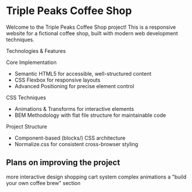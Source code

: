 # Triple Peaks Coffee Shop

Welcome to the Triple Peaks Coffee Shop project! This is a responsive website for a fictional coffee shop, built with modern web development techniques.

Technologies & Features

Core Implementation

- Semantic HTML5 for accessible, well-structured content
- CSS Flexbox for responsive layouts
- Advanced Positioning for precise element control

CSS Techniques

- Animations & Transforms for interactive elements
- BEM Methodology with flat file structure for maintainable code

Project Structure

- Component-based (blocks/) CSS architecture
- Normalize.css for consistent cross-browser styling

## Plans on improving the project

more interactive design
shopping cart system
complex animations
a "build your own coffee brew" section
